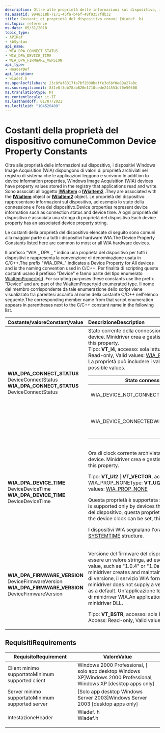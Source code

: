 ```yaml
---
description: Oltre alle proprietà delle informazioni sul dispositivo, i dispositivi Windows Image Acquisition (WIA) dispongono di valori di proprietà archiviati nel registro di sistema che le applicazioni leggono e scrivono.
ms.assetid: 9948318b-7171-45fa-b46f-48f9357fdb32
title: Costanti di proprietà del dispositivo comuni (Wiadef. h)
ms.topic: reference
ms.date: 05/31/2018
topic_type:
- APIRef
- kbSyntax
api_name:
- WIA_DPA_CONNECT_STATUS
- WIA_DPA_DEVICE_TIME
- WIA_DPA_FIRMWARE_VERSION
api_type:
- HeaderDef
api_location:
- wiadef.h
ms.openlocfilehash: 23c8faf8317fa7bf2008baffe3e6bf0e89a27a8c
ms.sourcegitcommit: 831e8f3db78ab820e1710cede244553c70e50500
ms.translationtype: MT
ms.contentlocale: it-IT
ms.lasthandoff: 01/07/2021
ms.locfileid: "104526400"
---
```

# <a name="common-device-property-constants"></a><span data-ttu-id="c9725-103">Costanti della proprietà del dispositivo comune</span><span class="sxs-lookup"><span data-stu-id="c9725-103">Common Device Property Constants</span></span>

<span data-ttu-id="c9725-104">Oltre alle proprietà delle informazioni sul dispositivo, i dispositivi Windows Image Acquisition (WIA) dispongono di valori di proprietà archiviati nel registro di sistema che le applicazioni leggono e scrivono.</span><span class="sxs-lookup"><span data-stu-id="c9725-104">In addition to device information properties, Windows Image Acquisition (WIA) devices have property values stored in the registry that applications read and write.</span></span> <span data-ttu-id="c9725-105">Sono associati all'oggetto [**IWiaItem**](/windows/desktop/api/wia_xp/nn-wia_xp-iwiaitem) o [**IWiaItem2**](-wia-iwiaitem2.md) .</span><span class="sxs-lookup"><span data-stu-id="c9725-105">They are associated with the [**IWiaItem**](/windows/desktop/api/wia_xp/nn-wia_xp-iwiaitem) object or [**IWiaItem2**](-wia-iwiaitem2.md) object.</span></span> <span data-ttu-id="c9725-106">Le proprietà del dispositivo rappresentano informazioni sul dispositivo, ad esempio lo stato della connessione e l'ora del dispositivo.</span><span class="sxs-lookup"><span data-stu-id="c9725-106">Device properties represent device information such as connection status and device time.</span></span> <span data-ttu-id="c9725-107">A ogni proprietà del dispositivo è associata una stringa di proprietà del dispositivo.</span><span class="sxs-lookup"><span data-stu-id="c9725-107">Each device property has an associated device property string.</span></span>

<span data-ttu-id="c9725-108">Le costanti della proprietà del dispositivo elencate di seguito sono comuni alla maggior parte o a tutti i dispositivi hardware WIA.</span><span class="sxs-lookup"><span data-stu-id="c9725-108">The Device Property Constants listed here are common to most or all WIA hardware devices.</span></span>

<span data-ttu-id="c9725-109">Il prefisso "WIA \_ DPA \_ " indica una proprietà del dispositivo per tutti i dispositivi e rappresenta la convenzione di denominazione usata in C/C++.</span><span class="sxs-lookup"><span data-stu-id="c9725-109">The prefix "WIA\_DPA\_" indicates a Device Property for All devices and is the naming convention used in C/C++.</span></span> <span data-ttu-id="c9725-110">Per finalità di scripting queste costanti usano il prefisso "Device" e fanno parte del tipo enumerato [WiaItemPropertyId](-wia-wiaitempropertyid.md) .</span><span class="sxs-lookup"><span data-stu-id="c9725-110">For scripting purposes these constants use the prefix "Device" and are part of the [WiaItemPropertyId](-wia-wiaitempropertyid.md) enumerated type.</span></span> <span data-ttu-id="c9725-111">Il nome del membro corrispondente da tale enumerazione dello script viene visualizzato tra parentesi accanto al nome della costante C/C++ nell'elenco seguente.</span><span class="sxs-lookup"><span data-stu-id="c9725-111">The corresponding member name from that script enumeration appears in parentheses next to the C/C++ constant name in the following list.</span></span>



<table>
<colgroup>
<col style="width: 50%" />
<col style="width: 50%" />
</colgroup>
<thead>
<tr class="header">
<th style="text-align: left;"><span data-ttu-id="c9725-112">Costante/valore</span><span class="sxs-lookup"><span data-stu-id="c9725-112">Constant/value</span></span></th>
<th style="text-align: left;"><span data-ttu-id="c9725-113">Descrizione</span><span class="sxs-lookup"><span data-stu-id="c9725-113">Description</span></span></th>
</tr>
</thead>
<tbody>
<tr class="odd">
<td style="text-align: left;"><span id="WIA_DPA_CONNECT_STATUS"></span><span id="wia_dpa_connect_status"></span><dl> <span data-ttu-id="c9725-114"><dt><strong>WIA_DPA_CONNECT_STATUS</strong></dt> <dt>DeviceConnectStatus</dt> </span><span class="sxs-lookup"><span data-stu-id="c9725-114"><dt><strong>WIA_DPA_CONNECT_STATUS</strong></dt> <dt>DeviceConnectStatus</dt> </span></span></dl></td>
<td style="text-align: left;"><span data-ttu-id="c9725-115">Stato corrente della connessione per il dispositivo.</span><span class="sxs-lookup"><span data-stu-id="c9725-115">The current connection status for the device.</span></span> <span data-ttu-id="c9725-116">Minidriver crea e gestisce questa proprietà.</span><span class="sxs-lookup"><span data-stu-id="c9725-116">The minidriver creates and maintains this property.</span></span><br/> <span data-ttu-id="c9725-117">Tipo: <strong>VT_I4</strong>, accesso: sola lettura, valori validi: <a href="-wia-property-attributes.md">WIA_PROP_NONE</a></span><span class="sxs-lookup"><span data-stu-id="c9725-117">Type: <strong>VT_I4</strong>, Access: Read-only, Valid values: <a href="-wia-property-attributes.md">WIA_PROP_NONE</a></span></span><br/> <span data-ttu-id="c9725-118">La proprietà può includere i valori possibili seguenti.</span><span class="sxs-lookup"><span data-stu-id="c9725-118">The property can have the following possible values.</span></span><br/> 
<table>
<thead>
<tr class="header">
<th><span data-ttu-id="c9725-119">Stato connessione</span><span class="sxs-lookup"><span data-stu-id="c9725-119">Connect Status</span></span></th>
<th><span data-ttu-id="c9725-120">Definizione</span><span class="sxs-lookup"><span data-stu-id="c9725-120">Definition</span></span></th>
</tr>
</thead>
<tbody>
<tr class="odd">
<td><span data-ttu-id="c9725-121">WIA_DEVICE_NOT_CONNECTED</span><span class="sxs-lookup"><span data-stu-id="c9725-121">WIA_DEVICE_NOT_CONNECTED</span></span></td>
<td><span data-ttu-id="c9725-122">Il dispositivo non è connesso.</span><span class="sxs-lookup"><span data-stu-id="c9725-122">Device is not connected.</span></span></td>
</tr>
<tr class="even">
<td><span data-ttu-id="c9725-123">WIA_DEVICE_CONNECTED</span><span class="sxs-lookup"><span data-stu-id="c9725-123">WIA_DEVICE_CONNECTED</span></span></td>
<td><span data-ttu-id="c9725-124">Il dispositivo è connesso e operativo.</span><span class="sxs-lookup"><span data-stu-id="c9725-124">Device is connected and operational.</span></span></td>
</tr>
</tbody>
</table>

<p> </p></td>
</tr>
<tr class="even">
<td style="text-align: left;"><span id="WIA_DPA_DEVICE_TIME"></span><span id="wia_dpa_device_time"></span><dl> <span data-ttu-id="c9725-125"><dt><strong>WIA_DPA_DEVICE_TIME</strong></dt> <dt>DeviceDeviceTime</dt> </span><span class="sxs-lookup"><span data-stu-id="c9725-125"><dt><strong>WIA_DPA_DEVICE_TIME</strong></dt> <dt>DeviceDeviceTime</dt> </span></span></dl></td>
<td style="text-align: left;"><p><span data-ttu-id="c9725-126">Ora di clock corrente archiviata nel dispositivo.</span><span class="sxs-lookup"><span data-stu-id="c9725-126">The current clock time that is stored on the device.</span></span> <span data-ttu-id="c9725-127">Minidriver crea e gestisce questa proprietà.</span><span class="sxs-lookup"><span data-stu-id="c9725-127">The minidriver creates and maintains this property.</span></span></p>
<p><span data-ttu-id="c9725-128">Tipo: <strong>VT_UI2</strong>  |  <strong>VT_VECTOR</strong>, accesso: lettura/scrittura o sola lettura, valori validi: <a href="-wia-property-attributes.md">WIA_PROP_NONE</a></span><span class="sxs-lookup"><span data-stu-id="c9725-128">Type: <strong>VT_UI2</strong> | <strong>VT_VECTOR</strong>, Access: Read/Write or Read-only, Valid values: <a href="-wia-property-attributes.md">WIA_PROP_NONE</a></span></span></p>
<p><span data-ttu-id="c9725-129">Questa proprietà è supportata solo dai dispositivi che hanno un clock interno.</span><span class="sxs-lookup"><span data-stu-id="c9725-129">This property is supported only by devices that have an internal clock.</span></span> <span data-ttu-id="c9725-130">Se è possibile impostare l'orologio del dispositivo, questa proprietà è di lettura/scrittura; in caso contrario, è di sola lettura.</span><span class="sxs-lookup"><span data-stu-id="c9725-130">If the device clock can be set, this property is Read/Write; otherwise, it is Read-only.</span></span></p>
<p><span data-ttu-id="c9725-131">I dispositivi WIA segnalano l'ora in una struttura <a href="/windows/desktop/api/minwinbase/ns-minwinbase-systemtime">SYSTEMTIME</a> .</span><span class="sxs-lookup"><span data-stu-id="c9725-131">WIA devices report time in a <a href="/windows/desktop/api/minwinbase/ns-minwinbase-systemtime">SYSTEMTIME</a> structure.</span></span></p></td>
</tr>
<tr class="odd">
<td style="text-align: left;"><span id="WIA_DPA_FIRMWARE_VERSION"></span><span id="wia_dpa_firmware_version"></span><dl> <span data-ttu-id="c9725-132"><dt><strong>WIA_DPA_FIRMWARE_VERSION</strong></dt> <dt>DeviceFirmwareVersion</dt> </span><span class="sxs-lookup"><span data-stu-id="c9725-132"><dt><strong>WIA_DPA_FIRMWARE_VERSION</strong></dt> <dt>DeviceFirmwareVersion</dt> </span></span></dl></td>
<td style="text-align: left;"><p><span data-ttu-id="c9725-133">Versione del firmware del dispositivo.</span><span class="sxs-lookup"><span data-stu-id="c9725-133">The device firmware version.</span></span> <span data-ttu-id="c9725-134">Questo valore deve essere un valore stringa, ad esempio &quot; 1.0.4 &quot; o &quot; 1,0 ABC &quot; .</span><span class="sxs-lookup"><span data-stu-id="c9725-134">This value must be a string value, such as &quot;1.0.4&quot; or &quot;1.0abc&quot;.</span></span> <span data-ttu-id="c9725-135">Minidriver crea e gestisce questa proprietà.</span><span class="sxs-lookup"><span data-stu-id="c9725-135">The minidriver creates and maintains this property.</span></span> <span data-ttu-id="c9725-136">Se il minidriver WIA non fornisce una risorsa di versione, il servizio WIA fornisce il valore &quot; 0.0.0.0 &quot; come valore predefinito.</span><span class="sxs-lookup"><span data-stu-id="c9725-136">If the WIA minidriver does not supply a version resource, the WIA service supplies the value &quot;0.0.0.0&quot; as a default.</span></span> <span data-ttu-id="c9725-137">Un'applicazione legge questa proprietà per determinare la versione della DLL di minidriver WIA.</span><span class="sxs-lookup"><span data-stu-id="c9725-137">An application reads this property to determine the version of the WIA minidriver DLL.</span></span></p>
<p><span data-ttu-id="c9725-138">Tipo: <strong>VT_BSTR</strong>, accesso: sola lettura, valori validi: <a href="-wia-property-attributes.md">WIA_PROP_NONE</a></span><span class="sxs-lookup"><span data-stu-id="c9725-138">Type: <strong>VT_BSTR</strong>, Access: Read-only, Valid values: <a href="-wia-property-attributes.md">WIA_PROP_NONE</a></span></span></p></td>
</tr>
</tbody>
</table>



## <a name="requirements"></a><span data-ttu-id="c9725-139">Requisiti</span><span class="sxs-lookup"><span data-stu-id="c9725-139">Requirements</span></span>



| <span data-ttu-id="c9725-140">Requisito</span><span class="sxs-lookup"><span data-stu-id="c9725-140">Requirement</span></span> | <span data-ttu-id="c9725-141">Valore</span><span class="sxs-lookup"><span data-stu-id="c9725-141">Value</span></span> |
|-------------------------------------|-------------------------------------------------------------------------------------|
| <span data-ttu-id="c9725-142">Client minimo supportato</span><span class="sxs-lookup"><span data-stu-id="c9725-142">Minimum supported client</span></span><br/> | <span data-ttu-id="c9725-143">Windows 2000 Professional, \[ solo app desktop Windows XP\]</span><span class="sxs-lookup"><span data-stu-id="c9725-143">Windows 2000 Professional, Windows XP \[desktop apps only\]</span></span><br/>              |
| <span data-ttu-id="c9725-144">Server minimo supportato</span><span class="sxs-lookup"><span data-stu-id="c9725-144">Minimum supported server</span></span><br/> | <span data-ttu-id="c9725-145">\[Solo app desktop Windows Server 2003\]</span><span class="sxs-lookup"><span data-stu-id="c9725-145">Windows Server 2003 \[desktop apps only\]</span></span><br/>                                |
| <span data-ttu-id="c9725-146">Intestazione</span><span class="sxs-lookup"><span data-stu-id="c9725-146">Header</span></span><br/>                   | <dl> <span data-ttu-id="c9725-147"><dt>Wiadef. h</dt></span><span class="sxs-lookup"><span data-stu-id="c9725-147"><dt>Wiadef.h</dt></span></span> </dl> |



 

 
